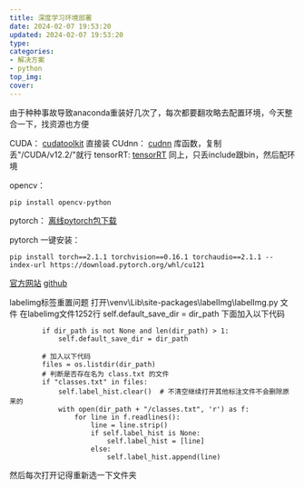 ```yaml
---
title: 深度学习环境部署
date: 2024-02-07 19:53:20
updated: 2024-02-07 19:53:20
type:
categories:
- 解决方案
- python
top_img:
cover: 
---
```

由于种种事故导致anaconda重装好几次了，每次都要翻攻略去配置环境，今天整合一下，找资源也方便


CUDA：
[cudatoolkit](https://developer.nvidia.com/cuda-toolkit-archive) 直接装
CUdnn：
[cudnn](https://developer.nvidia.com/rdp/cudnn-archive) 库函数，复制丢"/CUDA/v12.2/"就行
tensorRT:
[tensorRT](https://developer.nvidia.com/tensorrt) 同上，只丢include跟bin，然后配环境

opencv：
~~~
pip install opencv-python
~~~

pytorch：
[离线pytorch包下载](https://download.pytorch.org/whl/torch/)

pytorch 一键安装：
~~~
pip install torch==2.1.1 torchvision==0.16.1 torchaudio==2.1.1 --index-url https://download.pytorch.org/whl/cu121
~~~
[官方网站](https://pytorch.org/get-started/previous-versions/)
[github](https://github.com/pytorch/vision#installation)

labelimg标签重置问题
打开\venv\Lib\site-packages\labelImg\labelImg.py 文件
在labelimg文件1252行 self.default_save_dir = dir_path 下面加入以下代码
~~~
        if dir_path is not None and len(dir_path) > 1:
            self.default_save_dir = dir_path
        
        # 加入以下代码
        files = os.listdir(dir_path)
        # 判断是否存在名为 class.txt 的文件
        if "classes.txt" in files:
            self.label_hist.clear()  # 不清空继续打开其他标注文件不会删除原来的
            with open(dir_path + "/classes.txt", 'r') as f:
                for line in f.readlines():
                    line = line.strip()
                    if self.label_hist is None:
                        self.label_hist = [line]
                    else:
                        self.label_hist.append(line)

~~~
然后每次打开记得重新选一下文件夹